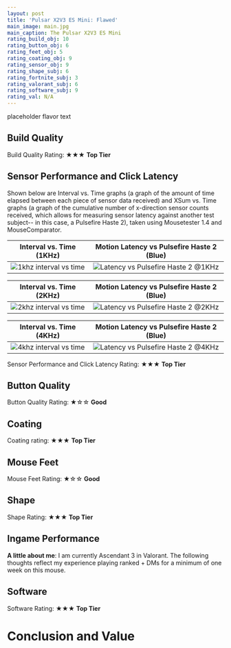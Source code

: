 ```yaml
---
layout: post
title: 'Pulsar X2V3 ES Mini: Flawed'
main_image: main.jpg
main_caption: The Pulsar X2V3 ES Mini
rating_build_obj: 10
rating_button_obj: 6
rating_feet_obj: 5
rating_coating_obj: 9
rating_sensor_obj: 9
rating_shape_subj: 6
rating_fortnite_subj: 3
rating_valorant_subj: 6
rating_software_subj: 9
rating_val: N/A
---
```


placeholder flavor text


## Build Quality

Build Quality Rating: ★★★ **Top Tier**

## Sensor Performance and Click Latency

Shown below are Interval vs. Time graphs (a graph of the amount of time elapsed between each piece of sensor data received) and XSum vs. Time graphs (a graph of the cumulative number of x-direction sensor counts received, which allows for measuring sensor latency against another test subject-- in this case, a Pulsefire Haste 2), taken using Mousetester 1.4 and MouseComparator. 


Interval vs. Time (1KHz)            |  Motion Latency vs Pulsefire Haste 2 (Blue)
:-------------------------:|:-------------------------:
![1khz interval vs time](/assets/img/placeholder_dir/1khz_interval.png)  |  ![Latency vs Pulsefire Haste 2 @1KHz](/assets/img/placeholder_dir/1khz_latency.png)

Interval vs. Time (2KHz)            |  Motion Latency vs Pulsefire Haste 2 (Blue)
:-------------------------:|:-------------------------:
![2khz interval vs time](/assets/img/placeholder_dir/2khz_interval.png)  |  ![Latency vs Pulsefire Haste 2 @2KHz](/assets/img/placeholder_dir/2khz_latency.png)

Interval vs. Time (4KHz)            |  Motion Latency vs Pulsefire Haste 2 (Blue)
:-------------------------:|:-------------------------:
![4khz interval vs time](/assets/img/placeholder_dir/4khz_interval.png)  |  ![Latency vs Pulsefire Haste 2 @4KHz](/assets/img/placeholder_dir/4khz_latency.png)


Sensor Performance and Click Latency Rating: ★★★ **Top Tier**

## Button Quality

Button Quality Rating: ★☆☆ **Good**

## Coating

Coating rating: ★★★ **Top Tier**

## Mouse Feet

Mouse Feet Rating: ★☆☆ **Good**

## Shape


Shape Rating: ★★★ **Top Tier**

## Ingame Performance

**A little about me**: I am currently Ascendant 3 in Valorant. The following thoughts reflect my experience playing ranked + DMs for a minimum of one week on this mouse.

## Software



Software Rating: ★★★ **Top Tier**


# Conclusion and Value
